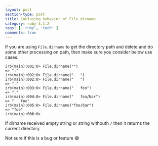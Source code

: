 ```yaml
---
layout: post
section-type: post
title: Confusing behavior of File.dirname
category: ruby-3.1.2
tags: [ 'ruby', 'tech' ]
comments: true
---
```


If you are using `File.dirname` to get the directory path and delete and do some other processing on path, then make sure you consider below use cases.

```
irb(main):001:0> File.dirname("")
=> "."
irb(main):002:0> File.dirname("   ")
irb(main):002:0> File.dirname("   ")
=> "."
irb(main):003:0> File.dirname("   foo")
=> "."
irb(main):004:0> File.dirname("   foo/bar")
=> "   foo"
irb(main):005:0> File.dirname("foo/bar")
=> "foo"
irb(main):006:0>
```

If dirname received empty string or string withouth `/` then it returns the current directory.


Not sure if this is a bug or feature &#128517;
